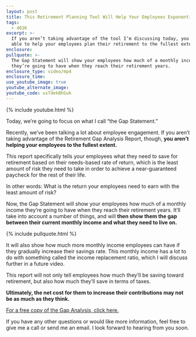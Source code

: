 ```yaml
---
layout: post
title: This Retirement Planning Tool Will Help Your Employees Exponentially
tags:
  - 401K
excerpt: >-
  If you aren’t taking advantage of the tool I’m discussing today, you won’t be
  able to help your employees plan their retirement to the fullest extent.
enclosure:
pullquote: >-
  The Gap Statement will show your employees how much of a monthly income
  they’re going to have when they reach their retirement years.
enclosure_type: video/mp4
enclosure_time:
use_youtube_image: true
youtube_alternate_image:
youtube_code: usTdekBhGuk
---
```



{% include youtube.html %}

Today, we’re going to focus on what I call “the Gap Statement.”

Recently, we’ve been talking a lot about employee engagement. If you aren’t taking advantage of the Retirement Gap Analysis Report, though, **you aren’t helping your employees to the fullest extent.**

This report specifically tells your employees what they need to save for retirement based on their needs-based rate of return, which is the least amount of risk they need to take in order to achieve a near-guaranteed paycheck for the rest of their life.

In other words: What is the return your employees need to earn with the least amount of risk?

Now, the Gap Statement will show your employees how much of a monthly income they’re going to have when they reach their retirement years. It’ll take into account a number of things, and will **then show them the gap between their current monthly income and what they need to live on.**

{% include pullquote.html %}

It will also show how much more monthly income employees can have if they gradually increase their savings rate. This monthly income has a lot to do with something called the income replacement ratio, which I will discuss further in a future video.

This report will not only tell employees how much they’ll be saving toward retirement, but also how much they’ll save in terms of taxes.

**Ultimately, the net cost for them to increase their contributions may not be as much as they think.**

[For a free copy of the Gap Analysis, click here.](https://s3.amazonaws.com/vyralmarketing/Charlie+Epstein/GAP.pdf)

If you have any other questions or would like more information, feel free to give me a call or send me an email. I look forward to hearing from you soon.